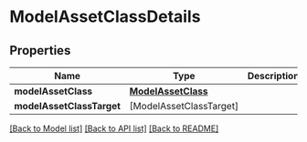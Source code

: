 # ModelAssetClassDetails

## Properties
Name | Type | Description | Notes
------------ | ------------- | ------------- | -------------
**modelAssetClass** | [**ModelAssetClass**](ModelAssetClass.md) |  | [optional] 
**modelAssetClassTarget** | [ModelAssetClassTarget] |  | [optional] 

[[Back to Model list]](../README.md#models) [[Back to API list]](../README.md#api-endpoints) [[Back to README]](../README.md)


